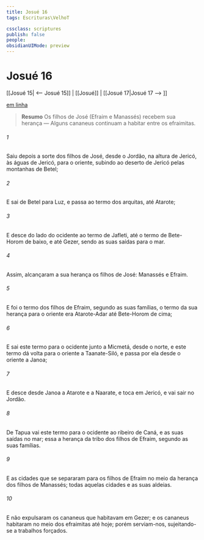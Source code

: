 ```yaml
---
title: Josué 16
tags: Escrituras\VelhoT

cssclass: scriptures
publish: false
people:
obsidianUIMode: preview
---
```


# Josué 16
[[Josué 15| <-- Josué 15]] | [[Josué]] | [[Josué 17|Josué 17 --> ]]

[em linha](https://churchofjesuschrist.org/study/scriptures/ot/josh/16?lang=por)

> __Resumo__
Os filhos de José (Efraim e Manassés) recebem sua herança — Alguns cananeus continuam a habitar entre os efraimitas.

###### 1 
Saiu depois a sorte dos filhos de José, desde o Jordão, na altura de Jericó, às águas de Jericó, para o oriente, subindo ao deserto de Jericó pelas montanhas de Betel;

###### 2 
E sai de Betel para Luz, e passa ao termo dos arquitas, até Atarote;

###### 3 
E desce do lado do ocidente ao termo de Jafleti, até o termo de Bete-Horom de baixo, e até Gezer, sendo as suas saídas para o mar.

###### 4 
Assim, alcançaram a sua herança os filhos de José: Manassés e Efraim.

###### 5 
E foi o termo dos filhos de Efraim, segundo as suas famílias,  o termo da sua herança para o oriente era Atarote-Adar até Bete-Horom de cima;

###### 6 
E sai este termo para o ocidente junto a Micmetá, desde o norte, e este termo dá volta para o oriente a Taanate-Siló, e passa por ela desde o oriente a Janoa;

###### 7 
E desce desde Janoa a Atarote e a Naarate, e toca em Jericó, e vai sair no Jordão.

###### 8 
De Tapua vai este termo para o ocidente ao ribeiro de Caná, e as suas saídas no mar; essa  a herança da tribo dos filhos de Efraim, segundo as suas famílias.

###### 9 
E as cidades que se separaram para os filhos de Efraim  no meio da herança dos filhos de Manassés; todas aquelas cidades e as suas aldeias.

###### 10 
E não expulsaram os cananeus que habitavam em Gezer; e os cananeus habitaram no meio dos efraimitas até  hoje; porém serviam-nos, sujeitando-se a trabalhos forçados.


